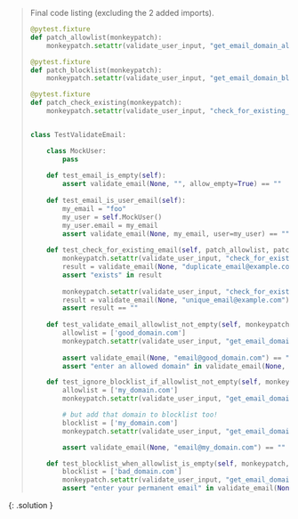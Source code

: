 
> <solution-title></solution-title>
> 
> Final code listing (excluding the 2 added imports).
> 
> ```python
> @pytest.fixture
> def patch_allowlist(monkeypatch):
>     monkeypatch.setattr(validate_user_input, "get_email_domain_allowlist_content", lambda a: None)
> 
> @pytest.fixture
> def patch_blocklist(monkeypatch):
>     monkeypatch.setattr(validate_user_input, "get_email_domain_blocklist_content", lambda a: None)
> 
> @pytest.fixture
> def patch_check_existing(monkeypatch):
>     monkeypatch.setattr(validate_user_input, "check_for_existing_email", lambda a, b: False)
> 
> 
> class TestValidateEmail:
> 
>     class MockUser:
>         pass
>     
>     def test_email_is_empty(self):
>         assert validate_email(None, "", allow_empty=True) == ""
>     
>     def test_email_is_user_email(self):
>         my_email = "foo"
>         my_user = self.MockUser()
>         my_user.email = my_email
>         assert validate_email(None, my_email, user=my_user) == ""
>     
>     def test_check_for_existing_email(self, patch_allowlist, patch_blocklist, monkeypatch):
>         monkeypatch.setattr(validate_user_input, "check_for_existing_email", lambda a, b: True)
>         result = validate_email(None, "duplicate_email@example.com")
>         assert "exists" in result
>     
>         monkeypatch.setattr(validate_user_input, "check_for_existing_email", lambda a, b: False)
>         result = validate_email(None, "unique_email@example.com")
>         assert result == ""
>     
>     def test_validate_email_allowlist_not_empty(self, monkeypatch, patch_check_existing, patch_blocklist):
>         allowlist = ['good_domain.com']
>         monkeypatch.setattr(validate_user_input, "get_email_domain_allowlist_content", lambda a: allowlist)
>     
>         assert validate_email(None, "email@good_domain.com") == ""
>         assert "enter an allowed domain" in validate_email(None, "email@bad_domain.com")
> 
>     def test_ignore_blocklist_if_allowlist_not_empty(self, monkeypatch, patch_check_existing):
>         allowlist = ['my_domain.com']
>         monkeypatch.setattr(validate_user_input, "get_email_domain_allowlist_content", lambda a: allowlist)
> 
>         # but add that domain to blocklist too!
>         blocklist = ['my_domain.com']
>         monkeypatch.setattr(validate_user_input, "get_email_domain_blocklist_content", lambda a: blocklist)
> 
>         assert validate_email(None, "email@my_domain.com") == ""  # we expect blocklist to be ignored
> 
>     def test_blocklist_when_allowlist_is_empty(self, monkeypatch, patch_allowlist, patch_check_existing):
>         blocklist = ['bad_domain.com']
>         monkeypatch.setattr(validate_user_input, "get_email_domain_blocklist_content", lambda a: blocklist)
>         assert "enter your permanent email" in validate_email(None, "email@bad_domain.com")
> ```
{: .solution }
